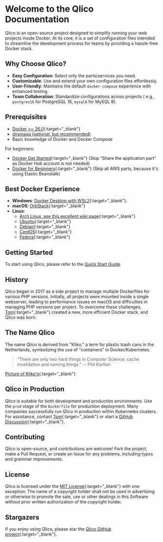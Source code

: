# Welcome to the Qlico Documentation

Qlico is an open-source project designed to simplify running your web projects
inside Docker. At its core, it is a set of configuration files intended to
streamline the development process for teams by providing a hassle-free Docker
stack.

## Why Choose Qlico?

- **Easy Configuration**: Select only the parts/services you need.
- **Customizable**: Use and extend your own configuration files effortlessly.
- **User-Friendly**: Maintains the default `docker-compose` experience with
  enhanced testing.
- **Team Collaboration**: Standardize configurations across projects (
  e.g., `postgres16` for PostgreSQL 16, `mysql8` for MySQL 8).

## Prerequisites

- [Docker >= 26.0](https://docs.docker.com/get-docker/){:target="_blank"}
- [dnsmasq (optional, but recommended)](dnsmasq.md)
- Basic knowledge of Docker and Docker Compose

For beginners:

- [Docker Get Started](https://docs.docker.com/get-started/){:target="_blank"} (Skip "Share the application part" as Docker Hub account is not needed)
- [Docker for Beginners](https://docker-curriculum.com/){:target="_blank"} (Skip all AWS parts, because it's using Elastic Beanstalk)

## Best Docker Experience

- **Windows**: [Docker Desktop with WSL2](https://www.docker.com/products/docker-desktop/){:target="_blank"}.
- **macOS**: [OrbStack](https://orbstack.dev/){:target="_blank"}
- **Linux**:
    - [Arch Linux, see this excellent wiki page](https://wiki.archlinux.org/title/docker){:target="_blank"}
    - [Ubuntu](https://docs.docker.com/install/linux/docker-ce/ubuntu/){:target="_blank"}
    - [Debian](https://docs.docker.com/install/linux/docker-ce/debian/){:target="_blank"}
    - [CentOS](https://docs.docker.com/install/linux/docker-ce/centos/){:target="_blank"}
    - [Fedora](https://docs.docker.com/install/linux/docker-ce/fedora/){:target="_blank"}

## Getting Started

To start using Qlico, please refer to the [Quick Start Guide](quick-start.md).

## History

Qlico began in 2017 as a side project to manage multiple Dockerfiles for various
PHP versions. Initially, all projects were mounted inside a single webserver,
leading to performance issues on macOS and difficulties in managing PHP versions
per project. To overcome these challenges, [Tom](https://github.com/TomKeur){:target="_blank"}
created a new, more efficient Docker stack, and Qlico was born.

## The Name Qlico

The name Qlico is derived from "Kliko," a term for plastic trash cans in the
Netherlands, symbolizing the use of "containers" in Docker/Kubernetes.

> "There are only two hard things in Computer Science: cache invalidation and
> naming things."
> -- Phil Karlton

[Picture of Kliko's](https://nl.wikipedia.org/wiki/Minicontainer#/media/Bestand:Kliko_op_Bonaire,_Nederlandse_Antillen_-_IMG_8372.JPG){:target="_blank"}

## Qlico in Production

Qlico is suitable for both development and production environments. 
Use the `prod` stage of the `Dockerfile` for production deployment. 
Many companies successfully run Qlico in production within Kubernetes clusters. 
For assistance, contact [Tom](https://github.com/TomKeur){:target="_blank"} or start
a [GitHub Discussion](https://github.com/qlico/qlico/discussions){:target="_blank"}.

## Contributing

Qlico is open-source, and contributions are welcome! Fork the project, make a
Pull Request, or create an Issue for any problems, including typos and grammar
improvements.

## License 

Qlico is licensed under the [MIT License](https://github.com/qlico/qlico/blob/main/LICENSE){:target="_blank"} with one exception:
The name of a copyright holder shall not
be used in advertising or otherwise to promote the sale, use or other dealings
in this Software without prior written authorization of the copyright holder.

## Stargazers

If you enjoy using Qlico, please star
the [Qlico GitHub project](https://github.com/qlico/qlico){:target="_blank"}.
